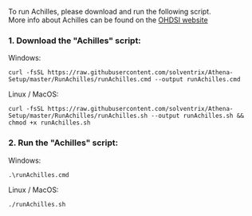 To run Achilles, please download and run the following script.  
More info about Achilles can be found on the [OHDSI website](https://www.ohdsi.org/analytic-tools/achilles-for-data-characterization/)

###  1. Download the "Achilles" script:
Windows:
```
curl -fsSL https://raw.githubusercontent.com/solventrix/Athena-Setup/master/RunAchilles/runAchilles.cmd --output runAchilles.cmd
```
Linux / MacOS:
```
curl -fsSL https://raw.githubusercontent.com/solventrix/Athena-Setup/master/RunAchilles/runAchilles.sh --output runAchilles.sh && chmod +x runAchilles.sh
```

###  2. Run the "Achilles" script:
Windows:
```
.\runAchilles.cmd
```
Linux / MacOS:
```
./runAchilles.sh
```
